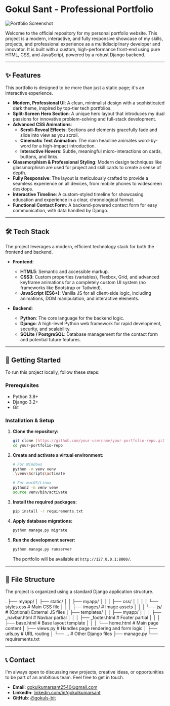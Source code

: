 # Gokul Sant - Professional Portfolio

![Portfolio Screenshot](https://i.imgur.com/your-screenshot-url.png) <!-- Replace with a URL to a screenshot of your portfolio -->

Welcome to the official repository for my personal portfolio website. This project is a modern, interactive, and fully responsive showcase of my skills, projects, and professional experience as a multidisciplinary developer and innovator. It is built with a custom, high-performance front-end using pure HTML, CSS, and JavaScript, powered by a robust Django backend.

---

## ✨ Features

This portfolio is designed to be more than just a static page; it's an interactive experience.

* **Modern, Professional UI**: A clean, minimalist design with a sophisticated dark theme, inspired by top-tier tech portfolios.
* **Split-Screen Hero Section**: A unique hero layout that introduces my dual passions for innovative problem-solving and full-stack development.
* **Advanced CSS Animations**:
    * **Scroll-Reveal Effects**: Sections and elements gracefully fade and slide into view as you scroll.
    * **Cinematic Text Animation**: The main headline animates word-by-word for a high-impact introduction.
    * **Interactive Hovers**: Subtle, meaningful micro-interactions on cards, buttons, and links.
* **Glassmorphism & Professional Styling**: Modern design techniques like glassmorphism are used for project and skill cards to create a sense of depth.
* **Fully Responsive**: The layout is meticulously crafted to provide a seamless experience on all devices, from mobile phones to widescreen desktops.
* **Interactive Timeline**: A custom-styled timeline for showcasing education and experience in a clear, chronological format.
* **Functional Contact Form**: A backend-powered contact form for easy communication, with data handled by Django.

---

## 🛠️ Tech Stack

The project leverages a modern, efficient technology stack for both the frontend and backend.

* **Frontend**:
    * **HTML5**: Semantic and accessible markup.
    * **CSS3**: Custom properties (variables), Flexbox, Grid, and advanced keyframe animations for a completely custom UI system (no frameworks like Bootstrap or Tailwind).
    * **JavaScript (ES6+)**: Vanilla JS for all client-side logic, including animations, DOM manipulation, and interactive elements.

* **Backend**:
    * **Python**: The core language for the backend logic.
    * **Django**: A high-level Python web framework for rapid development, security, and scalability.
    * **SQLite / PostgreSQL**: Database management for the contact form and potential future features.

---

## 🚀 Getting Started

To run this project locally, follow these steps:

### Prerequisites

* Python 3.8+
* Django 3.2+
* Git

### Installation & Setup

1.  **Clone the repository:**
    ```bash
    git clone [https://github.com/your-username/your-portfolio-repo.git](https://github.com/your-username/your-portfolio-repo.git)
    cd your-portfolio-repo
    ```

2.  **Create and activate a virtual environment:**
    ```bash
    # For Windows
    python -m venv venv
    .\venv\Scripts\activate

    # For macOS/Linux
    python3 -m venv venv
    source venv/bin/activate
    ```

3.  **Install the required packages:**
    ```bash
    pip install -r requirements.txt
    ```

4.  **Apply database migrations:**
    ```bash
    python manage.py migrate
    ```

5.  **Run the development server:**
    ```bash
    python manage.py runserver
    ```
    The portfolio will be available at `http://127.0.0.1:8000/`.

---

## 📂 File Structure

The project is organized using a standard Django application structure.


.
├── myapp/
│   ├── static/
│   │   ├── myapp/
│   │   │   ├── css/
│   │   │   │   └── styles.css      # Main CSS file
│   │   │   ├── images/             # Image assets
│   │   │   └── js/                 # (Optional) External JS files
│   ├── templates/
│   │   ├── myapp/
│   │   │   ├── _navbar.html        # Navbar partial
│   │   │   ├── _footer.html        # Footer partial
│   │   │   ├── base.html           # Base layout template
│   │   │   └── home.html           # Main page content
│   ├── views.py                    # Handles page rendering and form logic
│   ├── urls.py                     # URL routing
│   └── ...                         # Other Django files
├── manage.py
└── requirements.txt


---

## 📞 Contact

I'm always open to discussing new projects, creative ideas, or opportunities to be part of an ambitious team. Feel free to get in touch.

* **Email**: [gokulkumarsant2540@gmail.com](mailto:gokulkumarsant2540@gmail.com)
* **LinkedIn**: [linkedin.com/in/gokulkumarsant](https://linkedin.com/in/gokulkumarsant/)
* **GitHub**: [@gokuls-bit](https://github.com/gokuls-bit)

 
